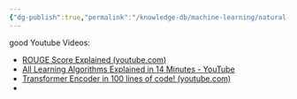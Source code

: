 ```yaml
---
{"dg-publish":true,"permalink":"/knowledge-db/machine-learning/natural-language-processing/natural-language-processing/","noteIcon":""}
---
```



good Youtube Videos:
- [ROUGE Score Explained (youtube.com)](https://www.youtube.com/watch?v=TtByoZFQkck)
- [All Learning Algorithms Explained in 14 Minutes - YouTube](https://www.youtube.com/watch?v=BT6Aw6Q75Yg)
- [Transformer Encoder in 100 lines of code! (youtube.com)](https://www.youtube.com/watch?v=g3sEsBGkLU0)
- 

